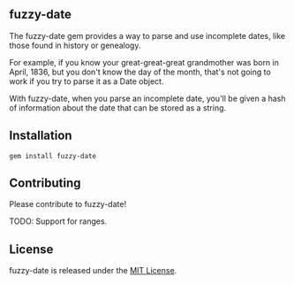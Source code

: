 ## fuzzy-date

The fuzzy-date gem provides a way to parse and use incomplete dates, like those found in history or genealogy.

For example, if you know your great-great-great grandmother was born in April, 1836, but you don't know the day of the month, that's not going to work if you try to parse it as a Date object.

With fuzzy-date, when you parse an incomplete date, you'll be given a hash of information about the date that can be stored as a string.

## Installation

  `gem install fuzzy-date`

## Contributing

Please contribute to fuzzy-date!

TODO: Support for ranges.

## License

fuzzy-date is released under the [MIT License](http://www.opensource.org/licenses/MIT).